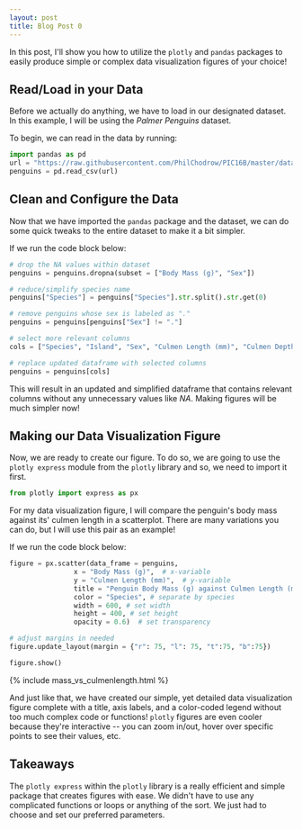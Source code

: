 ```yaml
---
layout: post
title: Blog Post 0
---
```


In this post, I'll show you how to utilize the `plotly` and `pandas` packages to easily produce simple or complex data visualization figures of your choice!


## Read/Load in your Data

Before we actually do anything, we have to load in our designated dataset. In this example, I will be using the *Palmer Penguins* dataset. 

To begin, we can read in the data by running: 

```python
import pandas as pd
url = "https://raw.githubusercontent.com/PhilChodrow/PIC16B/master/datasets/palmer_penguins.csv"
penguins = pd.read_csv(url)
```


## Clean and Configure the Data

Now that we have imported the `pandas` package and the dataset, we can do some quick tweaks to the entire dataset to make it a bit simpler. 

If we run the code block below:

```python
# drop the NA values within dataset
penguins = penguins.dropna(subset = ["Body Mass (g)", "Sex"])

# reduce/simplify species name
penguins["Species"] = penguins["Species"].str.split().str.get(0)

# remove penguins whose sex is labeled as "."
penguins = penguins[penguins["Sex"] != "."]

# select more relevant columns
cols = ["Species", "Island", "Sex", "Culmen Length (mm)", "Culmen Depth (mm)", "Flipper Length (mm)", "Body Mass (g)"]

# replace updated dataframe with selected columns
penguins = penguins[cols]
```

This will result in an updated and simplified dataframe that contains relevant columns without any unnecessary values like *NA*. Making figures will be much simpler now!


## Making our Data Visualization Figure

Now, we are ready to create our figure. To do so, we are going to use the `plotly express` module from the `plotly` library and so, we need to import it first. 

```python
from plotly import express as px
```

For my data visualization figure, I will compare the penguin's body mass against its' culmen length in a scatterplot. There are many variations you can do, but I will use this pair as an example!


If we run the code block below:

```python
figure = px.scatter(data_frame = penguins, 
                x = "Body Mass (g)",  # x-variable
                y = "Culmen Length (mm)",  # y-variable
                title = "Penguin Body Mass (g) against Culmen Length (mm)", # set title
                color = "Species", # separate by species
                width = 600, # set width
                height = 400, # set height
                opacity = 0.6)  # set transparency

# adjust margins in needed
figure.update_layout(margin = {"r": 75, "l": 75, "t":75, "b":75}) 

figure.show()
```
{% include mass_vs_culmenlength.html %}

And just like that, we have created our simple, yet detailed data visualization figure complete with a title, axis labels, and a color-coded legend without too much complex code or functions! `plotly` figures are even cooler because they're interactive -- you can zoom in/out, hover over specific points to see their values, etc. 


## Takeaways

The `plotly express` within the `plotly` library is a really efficient and simple package that creates figures with ease. We didn't have to use any complicated functions or loops or anything of the sort. We just had to choose and set our preferred parameters.
